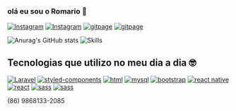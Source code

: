 ### olá eu sou o Romario 👋

[![Instagram](https://img.shields.io/badge/Instagram-E4405F?style=for-the-badge&logo=instagram&logoColor=white)](https://www.instagram.com/romariosoaresdev?r=nametag)
[![Instagram](https://img.shields.io/badge/LinkedIn-0077B5?style=for-the-badge&logo=linkedin&logoColor=white)](https://www.linkedin.com/in/romario-soares/)
[![gitpage](https://img.shields.io/website-up-down-green-red/http/monip.org.svg)](https://romassoares.github.io/perfilProfissional/)
[![gitpage](https://img.shields.io/badge/Bitbucket-330F63?style=for-the-badge&logo=bitbucket&logoColor=white)](https://bitbucket.org/Romario12s/)

![Anurag's GitHub stats](https://github-readme-stats.vercel.app/api?username=romassoares&show_icons=true&theme=dracula)
![Skills](https://github-readme-stats.vercel.app/api/top-langs/?username=romassoares&theme=)

## Tecnologias que utilizo no meu dia a dia 🤓

[![Laravel](https://img.shields.io/badge/Laravel-FF2D20?style=for-the-badge&logo=laravel&logoColor=white)]()
[![styled-components](https://img.shields.io/badge/styled--components-DB7093?style=for-the-badge&logo=styled-components&logoColor=white)]()
[![html](https://img.shields.io/badge/HTML-239120?style=for-the-badge&logo=html5&logoColor=white)]()
[![mysql](https://img.shields.io/badge/MySQL-00000F?style=for-the-badge&logo=mysql&logoColor=white)]()
[![bootstrap](https://img.shields.io/badge/Bootstrap-563D7C?style=for-the-badge&logo=bootstrap&logoColor=white)]()
[![react native](https://img.shields.io/badge/React_Native-20232A?style=for-the-badge&logo=react&logoColor=61DAFB)]()
[![react](https://img.shields.io/badge/React-20232A?style=for-the-badge&logo=react&logoColor=61DAFB)]()
[![sass](https://img.shields.io/badge/Sass-CC6699?style=for-the-badge&logo=sass&logoColor=white)]()
[![sass](https://img.shields.io/badge/CSS3-1572B6?style=for-the-badge&logo=css3&logoColor=white)]()

<div style="font-size: 14px;">
(86) 9868133-2085
</div>
